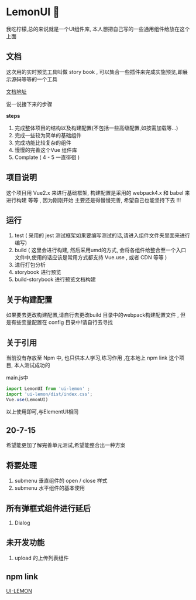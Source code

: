 

# LemonUI 🍋 

我吃柠檬,总的来说就是一个UI组件库, 本人想把自己写的一些通用组件给放在这个上面 

## 文档 
这次用的实时预览工具叫做 story book , 可以集合一些插件来完成实施预览,即展示源码等等的一个工具 

[文档地址](http://39.106.123.79/)





说一说接下来的步骤

**steps**

1. 完成整体项目的结构以及构建配置(不包括一些高级配置,如按需加载等...)
2. 完成一些较为简单的基础组件
3. 完成功能比较复杂的组件 
4. 慢慢的完善这个Vue 组件库 
5. Complate ( 4 - 5 一直徘徊 )



## 项目说明 

这个项目用 Vue2.x 来进行基础框架, 构建配置是采用的 webpack4.x 和 babel 来进行构建 等等 , 因为刚刚开始 主要还是得慢慢完善, 希望自己也能坚持下去 !!! 


## 运行 
1. test  ( 采用的 jest 测试框架如果要编写测试的话,请进入组件文件夹里面来进行编写)
2. build ( 这里会进行构建, 然后采用umd的方式, 会将各组件给整合至一个入口文件中,使用的话应该是常用方式都支持 Vue.use , 或者 CDN 等等 )
3. 进行打包分析 
4. storybook  进行预览  
5. build-storybook 进行预览文档构建




## 关于构建配置
如果要去更改构建配置,请自行去更改build 目录中的webpack构建配置文件 , 但是有些变量配置在 config 目录中!请自行去寻找



## 关于引用
当前没有存放至 Npm 中, 也只供本人学习,练习作用 ,在本地上 npm link 这个项目, 本人测试成功的 

main.js中  
```javascript
import LemonUI from 'ui-lemon' ; 
import 'ui-lemon/dist/index.css';
Vue.use(LemonUI) 
```
以上使用即可,与ElementUI相同 


## 20-7-15
希望能更加了解完善单元测试,希望能整合出一种方案



## 将要处理 
1. submenu 垂直组件的 open / close 样式 
2. submenu 水平组件的基本使用


## 所有弹框式组件进行延后
1. Dialog 


## 未开发功能
1. upload 的上传列表组件 

## npm link 
[UI-LEMON](https://www.npmjs.com/package/ui-lemon)




























